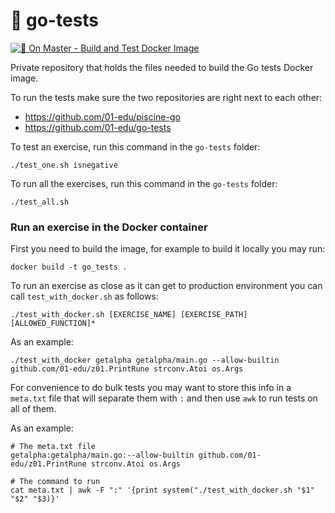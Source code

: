 # 🐹 go-tests

[![🐳 On Master - Build and Test Docker Image](https://github.com/01-edu/go-tests/actions/workflows/ga-image-build-master.yml/badge.svg?branch=master)](https://github.com/01-edu/go-tests/actions/workflows/ga-image-build-master.yml)

Private repository that holds the files needed to build the Go tests Docker image.

To run the tests make sure the two repositories are right next to each other:

- https://github.com/01-edu/piscine-go
- https://github.com/01-edu/go-tests

To test an exercise, run this command in the `go-tests` folder:

```
./test_one.sh isnegative
```

To run all the exercises, run this command in the `go-tests` folder:

```
./test_all.sh
```

### Run an exercise in the Docker container

First you need to build the image, for example to build it locally you may run:

```
docker build -t go_tests .
```

To run an exercise as close as it can get to production environment you can call `test_with_docker.sh` as follows:

```
./test_with_docker.sh [EXERCISE_NAME] [EXERCISE_PATH] [ALLOWED_FUNCTION]*
```

As an example:

```console
./test_with_docker getalpha getalpha/main.go --allow-builtin github.com/01-edu/z01.PrintRune strconv.Atoi os.Args
```

For convenience to do bulk tests you may want to store this info in a `meta.txt` file that will separate them with `:` and then use `awk` to run tests on all of them.

As an example:

```console
# The meta.txt file
getalpha:getalpha/main.go:--allow-builtin github.com/01-edu/z01.PrintRune strconv.Atoi os.Args

# The command to run
cat meta.txt | awk -F ":" '{print system("./test_with_docker.sh "$1" "$2" "$3)}'
```
